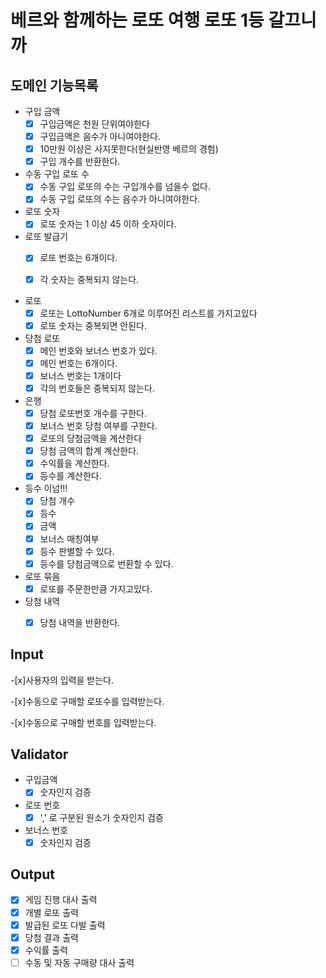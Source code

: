# 베르와 함께하는 로또 여행 로또 1등 갈끄니까

## 도메인 기능목록

- 구입 금액
    - [x] 구입금액은 천원 단위여야한다
    - [x] 구입금액은 음수가 아니여야한다.
    - [x] 10만원 이상은 사지못한다(현실반영 베르의 경험)
    - [x] 구입 개수를 반환한다.
      
- 수동 구입 로또 수
  - [x] 수동 구입 로또의 수는 구입개수를 넘을수 없다.
  - [x] 수동 구입 로또의 수는 음수가 아니여야한다.

- 로또 숫자
    - [x] 로또 숫자는 1 이상 45 이하 숫자이다.

- 로또 발급기
    - [x] 로또 번호는 6개이다.
    - [x] 각 숫자는 중복되지 않는다.


- 로또
    - [x] 로또는 LottoNumber 6개로 이루어진 리스트를 가지고있다
    - [x] 로또 숫자는 중복되면 안된다.

- 당첨 로또
    - [x] 메인 번호와 보너스 번호가 있다.
    - [x] 메인 번호는 6개이다.
    - [x] 보너스 번호는 1개이다
    - [x] 각의 번호들은 중복되지 않는다.

- 은행
    - [x] 당첨 로또번호 개수를 구한다.
    - [x] 보너스 번호 당첨 여부를 구한다.
    - [x] 로또의 당첨금액을 계산한다
    - [x] 당첨 금액의 합계 계산한다.
    - [x] 수익률을 계산한다.
    - [x] 등수를 계산한다.

- 등수 이넘!!!
    - [x] 당첨 개수
    - [x] 등수
    - [x] 금액
    - [x] 보너스 매칭여부
    - [x] 등수 판별할 수 있다.
    - [x] 등수를 당첨금액으로 번환할 수 있다.

- 로또 묶음
    - [x] 로또를 주문한만큼 가지고있다.

- 당첨 내역
  - [x] 당첨 내역을 반환한다.


  
## Input

-[x]사용자의 입력을 받는다.

-[x]수동으로 구매할 로또수를 입력받는다.

-[x]수동으로 구매할 번호를 입력받는다.

## Validator

- 구입금액
    - [x] 숫자인지 검증
- 로또 번호
    - [x] ',' 로 구분된 원소가 숫자인지 검증
- 보너스 번호
    - [x] 숫자인지 검증

## Output

- [x] 게임 진행 대사 출력
- [x] 개별 로또 출력
- [x] 발급된 로또 다발 출력
- [x] 당첨 결과 출력
- [x] 수익률 출력
- [ ] 수동 및 자동 구매량 대사 출력